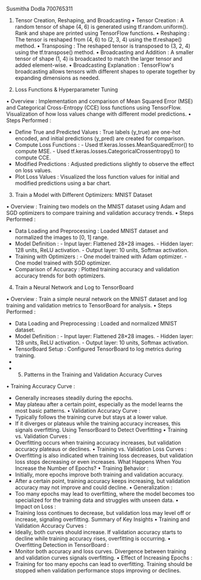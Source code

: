 Susmitha Dodla
700765311
1. Tensor Creation, Reshaping, and Broadcasting
•  Tensor Creation : A random tensor of shape (4, 6) is generated using tf.random.uniform(). Rank and shape are printed using TensorFlow functions.
•  Reshaping : The tensor is reshaped from (4, 6) to (2, 3, 4) using the tf.reshape() method.
•  Transposing : The reshaped tensor is transposed to (3, 2, 4) using the tf.transpose() method.
•  Broadcasting and Addition : A smaller tensor of shape (1, 4) is broadcasted to match the larger tensor and added element-wise.
•  Broadcasting Explanation : TensorFlow's broadcasting allows tensors with different shapes to operate together by expanding dimensions as needed.

2. Loss Functions & Hyperparameter Tuning

•  Overview : Implementation and comparison of Mean Squared Error (MSE) and Categorical Cross-Entropy (CCE) loss functions using TensorFlow. Visualization of how loss values change with different model predictions.
•  Steps Performed :
  -  Define True and Predicted Values : True labels (y_true) are one-hot encoded, and initial predictions (y_pred) are created for comparison.
  -  Compute Loss Functions :
    - Used tf.keras.losses.MeanSquaredError() to compute MSE.
    - Used tf.keras.losses.CategoricalCrossentropy() to compute CCE.
  -  Modified Predictions : Adjusted predictions slightly to observe the effect on loss values.
  -  Plot Loss Values : Visualized the loss function values for initial and modified predictions using a bar chart.

3. Train a Model with Different Optimizers: MNIST Dataset

•  Overview : Training two models on the MNIST dataset using Adam and SGD optimizers to compare training and validation accuracy trends.
•  Steps Performed :
  -  Data Loading and Preprocessing : Loaded MNIST dataset and normalized the images to [0, 1] range.
  -  Model Definition :
    - Input layer: Flattened 28×28 images.
    - Hidden layer: 128 units, ReLU activation.
    - Output layer: 10 units, Softmax activation.
  -  Training with Optimizers :
    - One model trained with Adam optimizer.
    - One model trained with SGD optimizer.
  -  Comparison of Accuracy : Plotted training accuracy and validation accuracy trends for both optimizers.

4. Train a Neural Network and Log to TensorBoard

•  Overview : Train a simple neural network on the MNIST dataset and log training and validation metrics to TensorBoard for analysis.
•  Steps Performed :
  -  Data Loading and Preprocessing : Loaded and normalized MNIST dataset.
  -  Model Definition :
    - Input layer: Flattened 28×28 images.
    - Hidden layer: 128 units, ReLU activation.
    - Output layer: 10 units, Softmax activation.
  -  TensorBoard Setup : Configured TensorBoard to log metrics during training.
  -
  -  5. Patterns in the Training and Validation Accuracy Curves

•  Training Accuracy Curve :
  - Generally increases steadily during the epochs.
  - May plateau after a certain point, especially as the model learns the most basic patterns.
•  Validation Accuracy Curve :
  - Typically follows the training curve but stays at a lower value.
  - If it diverges or plateaus while the training accuracy increases, this signals overfitting.
Using TensorBoard to Detect Overfitting
•  Training vs. Validation Curves :
  - Overfitting occurs when training accuracy increases, but validation accuracy plateaus or declines.
•  Training vs. Validation Loss Curves :
  - Overfitting is also indicated when training loss decreases, but validation loss stops decreasing or even increases.
What Happens When You Increase the Number of Epochs?
•  Training Behavior :
  - Initially, more epochs improve both training and validation accuracy.
  - After a certain point, training accuracy keeps increasing, but validation accuracy may not improve and could decline.
•  Generalization :
  - Too many epochs may lead to overfitting, where the model becomes too specialized for the training data and struggles with unseen data.
•  Impact on Loss :
  - Training loss continues to decrease, but validation loss may level off or increase, signaling overfitting.
Summary of Key Insights
•  Training and Validation Accuracy Curves :
  - Ideally, both curves should increase. If validation accuracy starts to decline while training accuracy rises, overfitting is occurring.
•  Overfitting Detection in TensorBoard :
  - Monitor both accuracy and loss curves. Divergence between training and validation curves signals overfitting.
•  Effect of Increasing Epochs :
  - Training for too many epochs can lead to overfitting. Training should be stopped when validation performance stops improving or declines.
